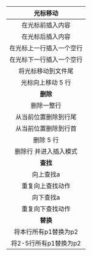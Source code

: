 |**光标移动**|
|:---:|
|在光标前插入内容|
|在光标后插入内容|
|在光标上一行插入一个空行|
|在光标下一行插入一个空行|
|将光标移动到文件尾|
|光标向上移动 5 行|
|**删除**|
|删除一整行|
|从当前位置删除到行尾|
|从当前位置删除到行首|
|删除 5 行|
|删除行 并进入插入模式|
|**查找**|
|向上查找a|
|重复向上查找动作|
|向下查找a|
|重复向下查找动作|
|**替换**|
|将本行所有p1替换为p2|
|将2-5行所有p1替换为p2|





